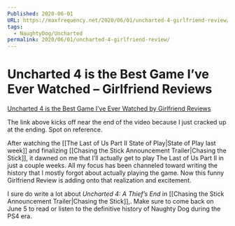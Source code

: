 ```yaml
---
Published: 2020-06-01
URL: https://maxfrequency.net/2020/06/01/uncharted-4-girlfriend-review/
tags:
  - NaughtyDog/Uncharted
permalink: 2020/06/01/uncharted-4-girlfriend-review/
---
```

# Uncharted 4 is the Best Game I’ve Ever Watched – Girlfriend Reviews

[Uncharted 4 is the Best Game I’ve Ever Watched by Girlfriend Reviews](https://youtube.com/watch?v=CNP8stQmYAQ&t=271)

The link above kicks off near the end of the video because I just cracked up at the ending. Spot on reference.

After watching the [[The Last of Us Part II State of Play|State of Play last week]] and finalizing [[Chasing the Stick Announcement Trailer|Chasing the Stick]], it dawned on me that I’ll actually get to play The Last of Us Part II in just a couple weeks. All my focus has been channeled toward writing the history that I mostly forgot about actually playing the game. Now this funny Girlfriend Review is adding onto that realization and excitement.

I sure do write a lot about *Uncharted 4: A Thief’s End* in [[Chasing the Stick Announcement Trailer|Chasing the Stick]],. Make sure to come back on June 5 to read or listen to the definitive history of Naughty Dog during the PS4 era.
